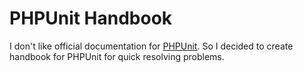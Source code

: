 PHPUnit Handbook
================

I don't like official documentation for <a href="http://phpunit.de/manual/4.1/en/index.html" target="_blank">PHPUnit</a>. So I decided to create handbook for PHPUnit for quick resolving problems.
